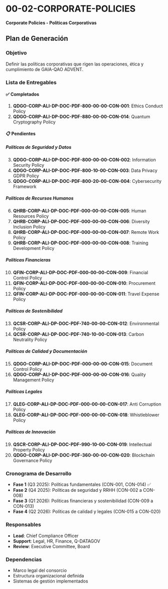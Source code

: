 # 00-02-CORPORATE-POLICIES
**Corporate Policies - Políticas Corporativas**

## Plan de Generación

### Objetivo
Definir las políticas corporativas que rigen las operaciones, ética y cumplimiento de GAIA-QAO ADVENT.

### Lista de Entregables

#### ✅ Completados
1. **QDGO-CORP-ALI-DP-DOC-PDF-800-00-00-CON-001**: Ethics Conduct Policy
2. **QDGO-CORP-ALI-DP-DOC-PDF-880-00-00-CON-014**: Quantum Cryptography Policy

#### 📋 Pendientes

##### Políticas de Seguridad y Datos
3. **QDGO-CORP-ALI-DP-DOC-PDF-800-00-00-CON-002**: Information Security Policy
4. **QDGO-CORP-ALI-DP-DOC-PDF-800-10-00-CON-003**: Data Privacy GDPR Policy
5. **QDGO-CORP-ALI-DP-DOC-PDF-800-20-00-CON-004**: Cybersecurity Framework

##### Políticas de Recursos Humanos
6. **QHRB-CORP-ALI-DP-DOC-PDF-000-00-00-CON-005**: Human Resources Policy
7. **QHRB-CORP-ALI-DP-DOC-PDF-000-00-00-CON-006**: Diversity Inclusion Policy
8. **QHRB-CORP-ALI-DP-DOC-PDF-000-00-00-CON-007**: Remote Work Policy
9. **QHRB-CORP-ALI-DP-DOC-PDF-000-00-00-CON-008**: Training Development Policy

##### Políticas Financieras
10. **QFIN-CORP-ALI-DP-DOC-PDF-000-00-00-CON-009**: Financial Control Policy
11. **QFIN-CORP-ALI-DP-DOC-PDF-000-00-00-CON-010**: Procurement Policy
12. **QFIN-CORP-ALI-DP-DOC-PDF-000-00-00-CON-011**: Travel Expense Policy

##### Políticas de Sostenibilidad
13. **QCSR-CORP-ALI-DP-DOC-PDF-740-00-00-CON-012**: Environmental Policy
14. **QCSR-CORP-ALI-DP-DOC-PDF-740-10-00-CON-013**: Carbon Neutrality Policy

##### Políticas de Calidad y Documentación
15. **QDGO-CORP-ALI-DP-DOC-PDF-000-00-00-CON-015**: Document Control Policy
16. **QDGO-CORP-ALI-DP-DOC-PDF-000-00-00-CON-016**: Quality Management Policy

##### Políticas Legales
17. **QLEG-CORP-ALI-DP-DOC-PDF-000-00-00-CON-017**: Anti Corruption Policy
18. **QLEG-CORP-ALI-DP-DOC-PDF-000-00-00-CON-018**: Whistleblower Policy

##### Políticas de Innovación
19. **QSCR-CORP-ALI-DP-DOC-PDF-990-10-00-CON-019**: Intellectual Property Policy
20. **QDGO-CORP-ALI-DP-DOC-PDF-360-00-00-CON-020**: Blockchain Governance Policy

### Cronograma de Desarrollo
- **Fase 1** (Q3 2025): Políticas fundamentales (CON-001, CON-014) ✅
- **Fase 2** (Q4 2025): Políticas de seguridad y RRHH (CON-002 a CON-008)
- **Fase 3** (Q1 2026): Políticas financieras y sostenibilidad (CON-009 a CON-013)
- **Fase 4** (Q2 2026): Políticas de calidad y legales (CON-015 a CON-020)

### Responsables
- **Lead**: Chief Compliance Officer
- **Support**: Legal, HR, Finance, Q-DATAGOV
- **Review**: Executive Committee, Board

### Dependencias
- Marco legal del consorcio
- Estructura organizacional definida
- Sistemas de gestión implementados
